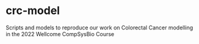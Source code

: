 # crc-model
Scripts and models to reproduce our work on Colorectal Cancer modelling in the 2022 Wellcome CompSysBio Course
